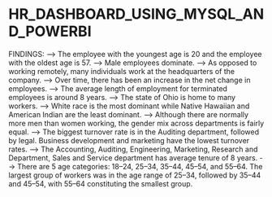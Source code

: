 # HR_DASHBOARD_USING_MYSQL_AND_POWERBI
FINDINGS:
--> The employee with the youngest age is 20 and the employee with the oldest age is 57.
-->	Male employees dominate.
-->	As opposed to working remotely, many individuals work at the headquarters of the company.
-->	Over time, there has been an increase in the net change in employees.
-->	The average length of employment for terminated employees is around 8 years.
-->	The state of Ohio is home to many workers.
-->	White race is the most dominant while Native Hawaiian and American Indian are the least dominant.
-->	Although there are normally more men than women working, the gender mix across departments is fairly equal.
-->	The biggest turnover rate is in the Auditing department, followed by legal. Business development and marketing have the lowest turnover rates.
-->	The Accounting, Auditing, Engineering, Marketing, Research and Department, Sales and Service department has average tenure of 8 years.
-->	There are 5 age categories: 18–24, 25–34, 35–44, 45–54, and 55–64. The largest group of workers was in the age range of 25–34, followed by 35–44 and 45–54, with 55–64 constituting the smallest group.



